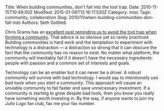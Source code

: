 Title: When building communities, don&#39;t fall into the tool trap.
Date: 2010-11-15T10:49:00Z
Modified: 2015-01-06T12:16:17.530Z
Category: misc
Tags: community, collaboration
Slug: 2010/11/when-building-communities-don-fall-into
Authors: Seth Gottlieb

Chris Grams has an [excellent post reminding us to avoid the tool trap when forming a community](http://opensource.com/business/10/11/avoid-tool-trap-when-building-communities). That advice is so obvious yet so rarely practiced. Building communities is hard work and the temptation to experiment with technology is a distraction — a distraction so strong that it can obscure the fact that the community has no reason to exist. No matter what platform, the community will inevitably fail if it doesn't have the necessary ingredients: people with passion and a common set of interests and goals.

  

Technology can be an enabler but it can never be a driver. A robust community will survive with bad technology. I would say to _intentionally use bad tools when you start a community_. This approach will cause an unviable community to fail faster and save unnecessary investment. If a community is starting to grow despite bad tools, then you know you really have something worth investing in. By the way, if anyone wants to join my Julio Lugo fan club, fax me your fax number.
